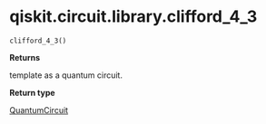 # qiskit.circuit.library.clifford\_4\_3

<span id="undefined" />

`clifford_4_3()`

**Returns**

template as a quantum circuit.

**Return type**

[QuantumCircuit](qiskit.circuit.QuantumCircuit#qiskit.circuit.QuantumCircuit "qiskit.circuit.QuantumCircuit")
